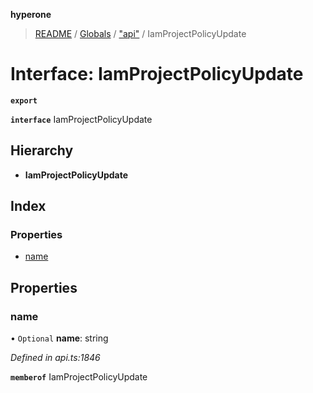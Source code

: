 **hyperone**

> [README](../README.md) / [Globals](../globals.md) / ["api"](../modules/_api_.md) / IamProjectPolicyUpdate

# Interface: IamProjectPolicyUpdate

**`export`** 

**`interface`** IamProjectPolicyUpdate

## Hierarchy

* **IamProjectPolicyUpdate**

## Index

### Properties

* [name](_api_.iamprojectpolicyupdate.md#name)

## Properties

### name

• `Optional` **name**: string

*Defined in api.ts:1846*

**`memberof`** IamProjectPolicyUpdate
